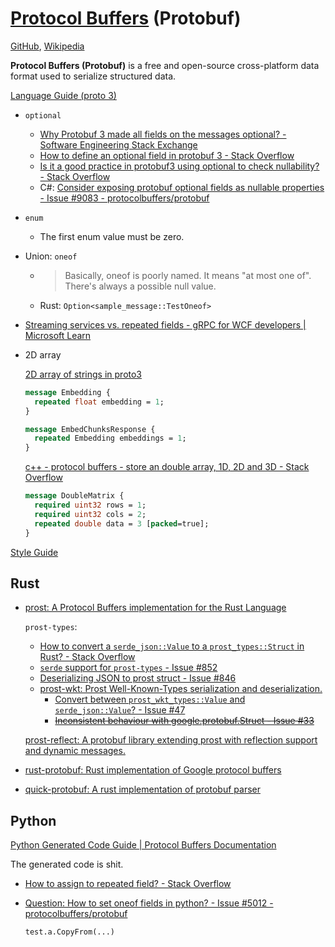# [Protocol Buffers](https://protobuf.dev/) (Protobuf)
[GitHub](https://github.com/protocolbuffers/protobuf), [Wikipedia](https://en.wikipedia.org/wiki/Protocol_Buffers)

**Protocol Buffers (Protobuf)** is a free and open-source cross-platform data format used to serialize structured data.

[Language Guide (proto 3)](https://protobuf.dev/programming-guides/proto3/)
- `optional`
  - [Why Protobuf 3 made all fields on the messages optional? - Software Engineering Stack Exchange](https://softwareengineering.stackexchange.com/questions/350443/why-protobuf-3-made-all-fields-on-the-messages-optional)
  - [How to define an optional field in protobuf 3 - Stack Overflow](https://stackoverflow.com/questions/42622015/how-to-define-an-optional-field-in-protobuf-3)
  - [Is it a good practice in protobuf3 using optional to check nullability? - Stack Overflow](https://stackoverflow.com/questions/69441101/is-it-a-good-practice-in-protobuf3-using-optional-to-check-nullability)
  - C#: [Consider exposing protobuf optional fields as nullable properties - Issue #9083 - protocolbuffers/protobuf](https://github.com/protocolbuffers/protobuf/issues/9083)

- `enum`
  - The first enum value must be zero.

- Union: `oneof`
  - > Basically, oneof is poorly named. It means "at most one of". There's always a possible null value.
  - Rust: `Option<sample_message::TestOneof>`

- [Streaming services vs. repeated fields - gRPC for WCF developers | Microsoft Learn](https://learn.microsoft.com/en-us/dotnet/architecture/grpc-for-wcf-developers/streaming-versus-repeated)

- 2D array
  
  [2D array of strings in proto3](https://groups.google.com/g/protobuf/c/15cQIumEVtI)
  ```proto
  message Embedding {
    repeated float embedding = 1;
  }

  message EmbedChunksResponse {
    repeated Embedding embeddings = 1;
  }
  ```

  [c++ - protocol buffers - store an double array, 1D, 2D and 3D - Stack Overflow](https://stackoverflow.com/questions/6825196/protocol-buffers-store-an-double-array-1d-2d-and-3d)
  ```proto
  message DoubleMatrix {
    required uint32 rows = 1;
    required uint32 cols = 2;
    repeated double data = 3 [packed=true];
  }
  ```

[Style Guide](https://protobuf.dev/programming-guides/style/)

## Rust
- [prost: A Protocol Buffers implementation for the Rust Language](https://github.com/tokio-rs/prost)

  `prost-types`:
  - [How to convert a `serde_json::Value` to a `prost_types::Struct` in Rust? - Stack Overflow](https://stackoverflow.com/questions/76485311/how-to-convert-a-serde-jsonvalue-to-a-prost-typesstruct-in-rust)
  - [`serde` support for `prost-types` - Issue #852](https://github.com/tokio-rs/prost/issues/852)
  - [Deserializing JSON to prost struct - Issue #846](https://github.com/tokio-rs/prost/issues/846)
  - [prost-wkt: Prost Well-Known-Types serialization and deserialization.](https://github.com/fdeantoni/prost-wkt)
    - [Convert between `prost_wkt_types::Value` and `serde_json::Value`? - Issue #47](https://github.com/fdeantoni/prost-wkt/issues/47)
    - ~~[Inconsistent behaviour with google.protobuf.Struct - Issue #33](https://github.com/fdeantoni/prost-wkt/issues/33)~~
  
  [prost-reflect: A protobuf library extending prost with reflection support and dynamic messages.](https://github.com/andrewhickman/prost-reflect)

- [rust-protobuf: Rust implementation of Google protocol buffers](https://github.com/stepancheg/rust-protobuf)

- [quick-protobuf: A rust implementation of protobuf parser](https://github.com/tafia/quick-protobuf)

## Python
[Python Generated Code Guide | Protocol Buffers Documentation](https://protobuf.dev/reference/python/python-generated/)

The generated code is shit.

- [How to assign to repeated field? - Stack Overflow](https://stackoverflow.com/questions/23726335/how-to-assign-to-repeated-field)
- [Question: How to set oneof fields in python? - Issue #5012 - protocolbuffers/protobuf](https://github.com/protocolbuffers/protobuf/issues/5012)

  `test.a.CopyFrom(...)`